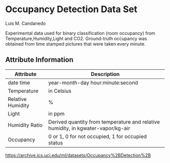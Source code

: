 # Occupancy Detection Data Set

Luis M. Candanedo

Experimental data used for binary classification (room occupancy) from Temperature,Humidity,Light and CO2. Ground-truth occupancy was obtained from time stamped pictures that were taken every minute.

## Attribute Information

| Attribute | Description |
| --- | --- |
| date time | year-month-day hour:minute:second |
| Temperature | in Celsius |
| Relative Humidity | % |
| Light | in ppm |
| Humidity Ratio | Derived quantity from temperature and relative humidity, in kgwater-vapor/kg-air |
| Occupancy | 0 or 1, 0 for not occupied, 1 for occupied status|

https://archive.ics.uci.edu/ml/datasets/Occupancy%2BDetection%2B